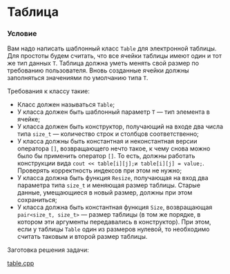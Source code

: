 # Таблица

### Условие

Вам надо написать шаблонный класс `Table` для электронной таблицы. Для простоты будем считать, что все ячейки таблицы имеют один и тот же тип данных `T`. Таблица должна уметь менять свой размер по требованию пользователя. Вновь созданные ячейки должны заполняться значениями по умолчанию типа `T`.

Требования к классу такие:

* Класс должен называться `Table`;
* У класса должен быть шаблонный параметр `T` — тип элемента в ячейке;
* У класса должен быть конструктор, получающий на входе два числа типа `size_t` — количество строк и столбцов соответственно;
* У класса должны быть константная и неконстантная версии оператора `[]`, возвращающего нечто такое, к чему снова можно было бы применить оператор `[]`. То есть, должны работать конструкции вида `cout << table[i][j];и table[i][j] = value;`. Проверять корректность индексов при этом не нужно;
* У класса должна быть функция `Resize`, получающая на вход два параметра типа `size_t` и меняющая размер таблицы. Старые данные, умещающиеся в новый размер, должны при этом сохраниться;
* У класса должна быть константная функция `Size`, возвращающая `pair<size_t, size_t>` — размер таблицы (в том же порядке, в котором эти аргументы передавались в конструктор). При этом, если у таблицы `Table` один из размеров нулевой, то необходимо считать таковым и второй размер таблицы.

Заготовка решения задачи:

[table.cpp](source/table.cpp)
